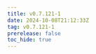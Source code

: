 ```yaml
---
title: v0.7.121-1
date: 2024-10-08T21:12:33Z
tag: v0.7.121-1
prerelease: false
toc_hide: true
---
```



